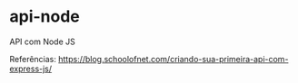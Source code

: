 # api-node
API com Node JS

Referências: https://blog.schoolofnet.com/criando-sua-primeira-api-com-express-js/
